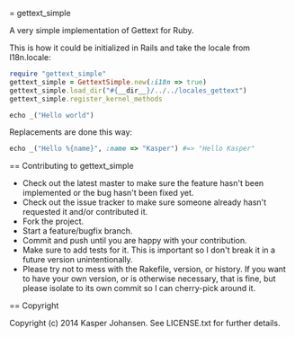 = gettext_simple

A very simple implementation of Gettext for Ruby.

This is how it could be initialized in Rails and take the locale from I18n.locale:
```ruby
require "gettext_simple"
gettext_simple = GettextSimple.new(:i18n => true)
gettext_simple.load_dir("#{__dir__}/../../locales_gettext")
gettext_simple.register_kernel_methods

echo _("Hello world")
```

Replacements are done this way:
```ruby
echo _("Hello %{name}", :name => "Kasper") #=> "Hello Kasper"
```

== Contributing to gettext_simple
 
* Check out the latest master to make sure the feature hasn't been implemented or the bug hasn't been fixed yet.
* Check out the issue tracker to make sure someone already hasn't requested it and/or contributed it.
* Fork the project.
* Start a feature/bugfix branch.
* Commit and push until you are happy with your contribution.
* Make sure to add tests for it. This is important so I don't break it in a future version unintentionally.
* Please try not to mess with the Rakefile, version, or history. If you want to have your own version, or is otherwise necessary, that is fine, but please isolate to its own commit so I can cherry-pick around it.

== Copyright

Copyright (c) 2014 Kasper Johansen. See LICENSE.txt for
further details.

